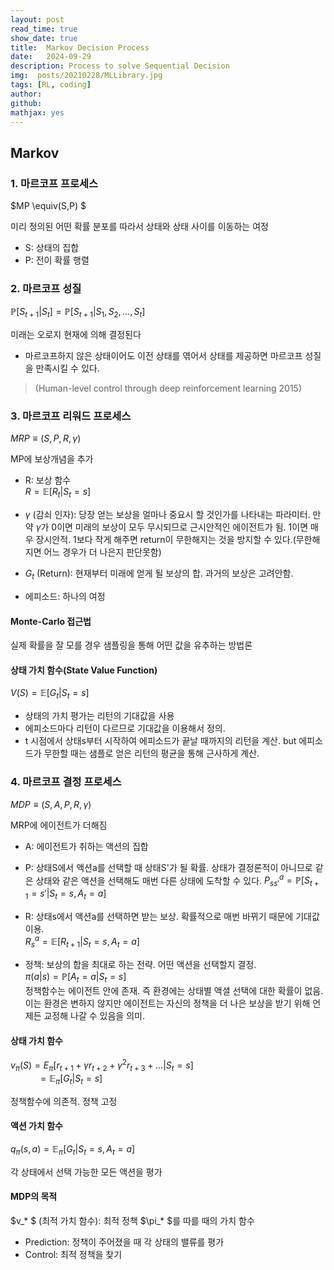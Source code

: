 ```yaml
---
layout: post
read_time: true
show_date: true
title:  Markov Decision Process
date:   2024-09-29
description: Process to solve Sequential Decision
img:  posts/20210228/MLLibrary.jpg 
tags: [RL, coding]
author: 
github:  
mathjax: yes
---
```

## Markov

### 1. 마르코프 프로세스
$MP \equiv(S,P) $  

미리 정의된 어떤 확률 분포를 따라서 상태와 상태 사이를 이동하는 여정  

- S: 상태의 집합
- P: 전이 확률 행렬

### 2. 마르코프 성질
$\mathbb{P}[S_{t+1}|S_t] = \mathbb{P}[S_{t+1}|S_1,S_2,...,S_t]$  

미래는 오로지 현재에 의해 결정된다 

- 마르코프하지 않은 상태이어도 이전 상태를 엮어서 상태를 제공하면 마르코프 성질을 만족시킬 수 있다.

> (Human-level control through deep reinforcement learning 2015)

### 3. 마르코프 리워드 프로세스
$MRP \equiv(S,P,R,\gamma)$

MP에 보상개념을 추가  

- R: 보상 함수  
$R = \mathbb{E}[R_t|S_t = s]$

- $\gamma$ (감쇠 인자): 당장 얻는 보상을 얼마나 중요시 할 것인가를 나타내는 파라미터. 만약 $\gamma$가 0이면 미래의 보상이 모두 무시되므로 근시안적인 에이전트가 됨. 1이면 매우 장시안적. 1보다 작게 해주면  return이 무한해지는 것을 방지할 수 있다.(무한해지면 어느 경우가 더 나은지 판단못함)

- $G_t$ (Return): 현재부터 미래에 얻게 될 보상의 합. 과거의 보상은 고려안함.

- 에피소드: 하나의 여정

#### Monte-Carlo 접근법
실제 확률을 잘 모를 경우 샘플링을 통해 어떤 값을 유추하는 방법론

#### 상태 가치 함수(State Value Function)
$V(S) = \mathbb{E}[G_t|S_t=s]$

- 상태의 가치 평가는 리턴의 기대값을 사용
- 에피소드마다 리턴이 다르므로 기대값을 이용해서 정의.
- t 시점에서 상태s부터 시작하여 에피소드가 끝날 때까지의 리턴을 계산. but 에피소드가 무한할 때는 샘플로 얻은 리턴의 평균을 통해 근사하게 계산.

### 4. 마르코프 결정 프로세스
$MDP \equiv(S,A,P,R,\gamma)$  

MRP에 에이전트가 더해짐  

- A: 에이전트가 취하는 액션의 집합
- P: 상태S에서 액션a를 선택할 때 상태S'가 될 확률. 상태가 결정론적이 아니므로 같은 상태와 같은 액션을 선택해도 매번 다른 상태에 도착할 수 있다.
    $P_{ss'}^a = \mathbb{P}[S_{t+1} = s'|S_t=s, A_t = a]$

- R: 상태s에서 액션a를 선택하면 받는 보상. 확률적으로 매번 바뀌기 때문에 기대값 이용.  
    $R_{s}^a = \mathbb{E}[R_{t+1}|S_t=s, A_t = a]$

 - 정책: 보상의 합을 최대로 하는 전략. 어떤 액션을 선택할지 결정.  
 $\pi(a|s)= \mathbb{P}[A_t=a|S_t=s]$  
 정책함수는 에이전트 안에 존재. 즉 환경에는 상태별 액셜 선택에 대한 확률이 없음. 이는 환경은 변하지 않지만 에이전트는 자신의 정책을 더 나은 보상을 받기 위해 언제든 교정해 나갈 수 있음을 의미.

#### 상태 가치 함수
$v_\pi(S)= E_\pi [r_{t+1} + \gamma r_{t+2} + \gamma^2r_{t+3}+ ...|S_t=s]$  
&nbsp;&nbsp;&nbsp;&nbsp;&nbsp;&nbsp;&nbsp;&nbsp;&nbsp;&nbsp;&nbsp;$=\mathbb{E}_\pi[G_t|S_t=s]$

정책함수에 의존적. 정책 고정  

#### 액션 가치 함수
$q_\pi(s,a)=\mathbb{E}_\pi[G_t|S_t=s, A_t=a]$

각 상태에서 선택 가능한 모든 액션을 평가  

#### MDP의 목적
$v_* $ (최적 가치 함수): 최적 정책 $\pi_* $를 따를 때의 가치 함수 

- Prediction: 정책이 주어졌을 때 각 상태의 밸류를 평가
- Control: 최적 정책을 찾기  


